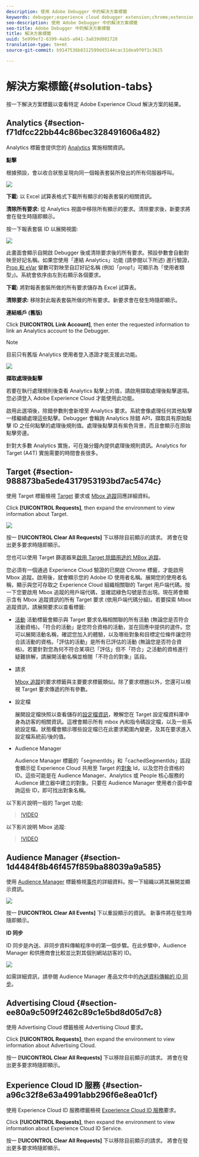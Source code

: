 ```yaml
---
description: 使用 Adobe Debugger 中的解決方案標籤
keywords: debugger;experience cloud debugger extension;chrome;extension;summary;clear;requests;solutions;solution;information;analytics;target;audience manager;media optimizer;amo;id service
seo-description: 使用 Adobe Debugger 中的解決方案標籤
seo-title: Adobe Debugger 中的解決方案標籤
title: 解決方案標籤
uuid: 5e999ef2-6399-4ab5-a841-3a839d081728
translation-type: tm+mt
source-git-commit: b9147536b8312599dd3144cac31dea9f0f1c3625

---
```



# 解決方案標籤{#solution-tabs}

按一下解決方案標籤以查看特定 Adobe Experience Cloud 解決方案的結果。

## Analytics {#section-f71dfcc22bb44c86bec328491606a482}

Analytics 標籤會提供您的 [Analytics](https://experiencecloud.adobe.com/resources/help/en_US/reference/) 實施相關資訊。

**點擊**

根據預設，會以收合狀態呈現向同一個報表套裝所發出的所有伺服器呼叫。

![](assets/analytics-hits.jpg)

**下載:** 以 Excel 試算表格式下載所有顯示的報表套裝的相關資訊。

**清除所有要求:** 從 Analytics 視圖中移除所有顯示的要求。清除要求後，新要求將會在發生時隨即顯示。

按一下報表套裝 ID 以展開視圖:

![](assets/analytics-hits-expand.jpg)

此畫面會顯示自開啟 Debugger 後或清除要求後的所有要求。預設參數會自動對映至好記名稱。如果您使用「連結 Analytics」功能 (請參閱以下所述) 進行驗證，[Prop 和 eVar](https://experiencecloud.adobe.com/resources/help/en_US/sc/implement/props_eVars.html) 變數可對映至自訂好記名稱 (例如「prop1」可顯示為「使用者類型」)。系統會依序由左到右顯示各個要求。

**下載:** 將對報表套裝所做的所有要求儲存為 Excel 試算表。

**清除要求:** 移除對此報表套裝所做的所有要求。新要求會在發生時隨即顯示。

**連結帳戶 (舊版)**

Click **[!UICONTROL Link Account]**, then enter the requested information to link an Analytics account to the Debugger.

>[!NOTE]
>
>目前只有舊版 Analytics 使用者登入憑證才能支援此功能。

![](assets/analytics-link-account.jpg)

**擷取處理後點擊**

若要在執行處理規則後查看 Analytics 點擊上的值，請啟用擷取處理後點擊選項。您必須登入 Adobe Experience Cloud 才能使用此功能。

啟用此選項後，除錯參數則會新增至 Analytics 要求。系統會像處理任何其他點擊一樣繼續處理這些點擊。Debugger 會輪詢 Analytics 除錯 API，擷取具有原始點擊 ID 之任何點擊的處理後規則值。處理後點擊具有紫色背景，而且會顯示在原始點擊旁邊。

針對大多數 Analytics 實施，可在幾分鐘內提供處理後規則資訊。Analytics for Target (A4T) 實施需要的時間會長很多。

## Target {#section-988873ba5ede4317953193bd7ac5474c}

使用 Target 標籤檢視 [Target](https://docs.adobe.com/content/help/en/target/using/target-home.html) 要求或 [Mbox 追蹤](https://docs.adobe.com/content/help/en/target/using/activities/troubleshoot-activities/content-trouble.html)回應詳細資料。

Click **[!UICONTROL Requests]**, then expand the environment to view information about Target.

![](assets/target-requests.jpg)

按一 **[!UICONTROL Clear All Requests]** 下以移除目前顯示的請求。 將會在發出更多要求時隨即顯示。

您也可以使用 Target 篩選器來[啟用 Target 除錯用途的 MBox 追蹤](https://docs.adobe.com/content/help/en/target/using/activities/troubleshoot-activities/content-trouble.html)。

您必須有一個通過 Experience Cloud 驗證的已開啟 Chrome 標籤，才能啟用 Mbox 追蹤。啟用後，就會顯示您的 Adobe ID 使用者名稱。展開您的使用者名稱，顯示與您可存取之 Experience Cloud 組織相關聯的 Target 用戶端代碼。按一下您要啟用 Mbox 追蹤的用戶端代碼，並確認綠色勾號是否出現。現在將會顯示含有 Mbox 追蹤資訊的所有 Target 要求 (依用戶端代碼分組)。若要探索 Mbox 追蹤資訊，請展開要求以查看標籤:

* [活動](https://docs.adobe.com/content/help/en/target/using/activities/activities.html)  活動標籤會顯示與 Target 要求名稱相關聯的所有活動 (無論您是否符合活動資格)。「符合的活動」是您符合資格的活動，並在回應中提供的選件。您可以展開活動名稱，確認您加入的體驗，以及哪些對象和目標定位條件讓您符合該活動的資格。「評估的活動」是所有已評估的活動 (無論您是否符合資格)。若要針對您為何不符合某項已「評估」但不「符合」之活動的資格進行疑難排解，請展開活動名稱並檢閱「不符合的對象」區段。

* 請求

   [Mbox 追蹤](https://docs.adobe.com/content/help/en/target/using/activities/troubleshoot-activities/content-trouble.html)的要求標籤與主要要求標籤類似。除了要求標題以外，您還可以檢視 Target 要求傳遞的所有參數。
* 設定檔

   展開設定檔快照以查看儲存的[設定檔資訊](https://docs.adobe.com/content/help/en/target/using/audiences/visitor-profiles/variables-profiles-parameters-methods.html)，瞭解您在 Target 設定檔資料庫中身為訪客的相關資訊。這裡會顯示所有 mbox 內和指令碼設定檔，以及一些系統設定檔。狀態欄會顯示哪些設定檔已在此要求範圍內變更，及其在要求進入設定檔系統前/後的值。
* Audience Manager

   Audience Manager 標籤的「segmentIds」和「cachedSegmentIds」區段會顯示從 Experience Cloud 共用至 Target 的[對象](https://docs.adobe.com/content/help/en/target/using/audiences/target.html) Id，以及您符合資格的 ID。這些可能是在 Audience Manager、Analytics 或 People 核心服務的 Audience 建立器中建立的對象。只要在 Audience Manager 使用者介面中查詢這些 ID，即可找出對象名稱。

以下影片說明一般的 Target 功能:

>[!VIDEO](https://video.tv.adobe.com/v/23115t2/?captions=chi_hant)

以下影片說明 Mbox 追蹤:

>[!VIDEO](https://video.tv.adobe.com/v/23113t2/?captions=chi_hant)

## Audience Manager {#section-1d4484f8b46f457f859ba88039a9a585}

使用 [Audience Manager](https://experiencecloud.adobe.com/resources/help/en_US/aam/) 標籤檢視[事件](https://experiencecloud.adobe.com/resources/help/en_US/aam/dcs-event-calls.html)的詳細資料。按一下組織以將其展開並顯示資訊。

![](assets/audience-manager.jpg)

按一 **[!UICONTROL Clear All Events]** 下以重設顯示的資訊。 新事件將在發生時隨即顯示。

**ID 同步**

ID 同步是內送、非同步資料傳輸程序中的第一個步驟。在此步驟中，Audience Manager 和供應商會比較並比對其個別網站訪客的 ID。

![](assets/aam-idsync.jpg)

如需詳細資訊，請參閱 Audience Manager 產品文件中的[內送資料傳輸的 ID 同步](https://experiencecloud.adobe.com/resources/help/en_US/aam/c_id_sync_in.html)。

## Advertising Cloud {#section-ee80a9c509f2462c89c1e5bd8d05d7c8}

使用 Advertising Cloud 標籤檢視 Advertising Cloud 要求。

Click **[!UICONTROL Requests]**, then expand the environment to view information about Advertising Cloud.

按一 **[!UICONTROL Clear All Requests]** 下以移除目前顯示的請求。 將會在發出更多要求時隨即顯示。

## Experience Cloud ID 服務 {#section-a96c32f8e63a4991abb296f6e8ea01cf}

使用 Experience Cloud ID 服務標籤檢視 [Experience Cloud ID 服務](https://experiencecloud.adobe.com/resources/help/en_US/mcvid/)要求。

Click **[!UICONTROL Requests]**, then expand the environment to view information about Experience Cloud ID Service.

按一 **[!UICONTROL Clear All Requests]** 下以移除目前顯示的請求。 將會在發出更多要求時隨即顯示。
